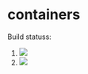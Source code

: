 # containers

Build statuss:

1. [![](https://github.com/lwelch25/containers/workflows/tests-fibonacci/badge.svg)](https://github.com/lwelch25/containers/actions?query=workflow%3Atests-fibonacci)
1. [![](https://github.com/lwelch25/containers/workflows/tests-range/badge.svg)](https://github.com/lwelch25/containers/actions?query=workflow%3Atests-range)
